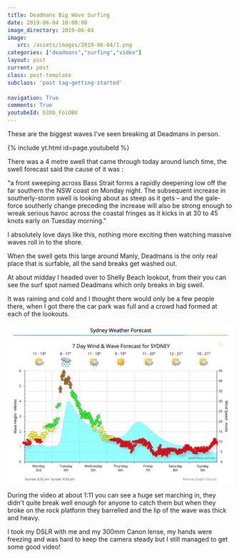 ```yaml
---
title: Deadmans Big Wave Surfing
date: 2019-06-04 10:00:00
image_directory: 2019-06-04
image:
   src: /assets/images/2019-06-04/1.png
categories: ["deadmans","surfing","video"]
layout: post
current: post
class: post-template
subclass: 'post tag-getting-started'

navigation: True
comments: True
youtubeId: b3Xb_FoiOBU
---
```


These are the biggest waves I've seen breaking at Deadmans in person.

{% include yt.html id=page.youtubeId %}
<!--more-->

There was a 4 metre swell that came through today around lunch time, the swell forecast said the cause of it was :

"a front sweeping across Bass Strait forms a rapidly deepening low off the far southern the NSW coast on Monday night. The subsequent increase in southerly-storm swell is looking about as steep as it gets – and the gale-force southerly change preceding the increase will also be strong enough to wreak serious havoc across the coastal fringes as it kicks in at 30 to 45 knots early on Tuesday morning."

I absolutely love days like this, nothing more exciting then watching massive waves roll in to the shore.

When the swell gets this large around Manly, Deadmans is the only real place that is surfable, all the sand breaks get washed out.

At about midday I headed over to Shelly Beach lookout, from their you can see the surf spot named Deadmans which only breaks in big swell.

It was raining and cold and I thought there would only be a few people there, when I got there the car park was full and a crowd had formed at each of the lookouts.

![](/assets/images/2019-06-04/seabreeze.png)

During the video at about 1:11 you can see a huge set marching in, they didn't quite break well enough for anyone to catch them but when they broke on the rock platform they barrelled and the lip of the wave was thick and heavy.

I took my DSLR with me and my 300mm Canon lense, my hands were freezing and was hard to keep the camera steady but I still managed to get some good video!
